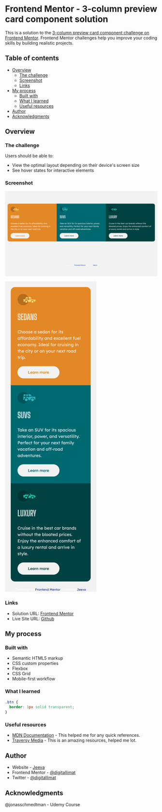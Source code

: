# Frontend Mentor - 3-column preview card component solution

This is a solution to the [3-column preview card component challenge on Frontend Mentor](https://www.frontendmentor.io/challenges/3column-preview-card-component-pH92eAR2-). Frontend Mentor challenges help you improve your coding skills by building realistic projects. 

## Table of contents

- [Overview](#overview)
  - [The challenge](#the-challenge)
  - [Screenshot](#screenshot)
  - [Links](#links)
- [My process](#my-process)
  - [Built with](#built-with)
  - [What I learned](#what-i-learned)
  - [Useful resources](#useful-resources)
- [Author](#author)
- [Acknowledgments](#acknowledgments)

## Overview

### The challenge

Users should be able to:

- View the optimal layout depending on their device's screen size
- See hover states for interactive elements

### Screenshot

![Desktop](./assets/design/desktop.png)

![Mobile](./assets/design/mobile.png)

### Links

- Solution URL: [Frontend Mentor](https://www.frontendmentor.io/profile/digitallimat)
- Live Site URL: [Github](https://digitallimat.github.io/three-column-preview-card-component/)


## My process

### Built with

- Semantic HTML5 markup
- CSS custom properties
- Flexbox
- CSS Grid
- Mobile-first workflow

### What I learned


```css
.btn {
  border: 1px solid transparent;
}
```


### Useful resources

- [MDN Documentation](https://developer.mozilla.com) - This helped me for any quick references.
- [Traversy Media](https://www.traversymedia.com) - This is an amazing resources, helped me lot.

## Author

- Website - [Jeeva](https://www.digitallimat.com)
- Frontend Mentor - [@digitallimat](https://www.frontendmentor.io/profile/digitallimat)
- Twitter - [@digitallimat](https://www.twitter.com/digitallimat)

## Acknowledgments

@jonasschmedtman - Udemy Course
